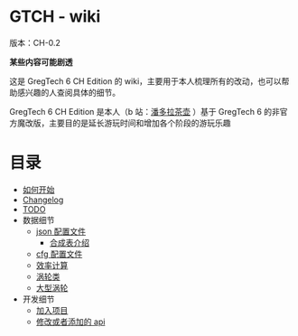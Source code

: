 # GTCH - wiki
版本：CH-0.2

**某些内容可能剧透**

这是 GregTech 6 CH Edition 的 wiki，主要用于本人梳理所有的改动，也可以帮助感兴趣的人查阅具体的细节。

GregTech 6 CH Edition 是本人（b 站：[潘多拉茶壶](https://space.bilibili.com/5104148) ）基于 GregTech 6 的非官方魔改版，主要目的是延长游玩时间和增加各个阶段的游玩乐趣
# 目录
- [如何开始](begin.md)
- [Changelog](changelog.md)
- [TODO](todo.md)
- 数据细节
  - [json 配置文件](config_json.md)
    - [合成表介绍](recipe.md)
  - [cfg 配置文件](config_cfg.md)
  - [效率计算](efficiency.md)
  - [涡轮类](motor.md)
  - [大型涡轮](large_motor.md)
- 开发细节
  - [加入项目](participate.md)
  - [修改或者添加的 api](api.md)
